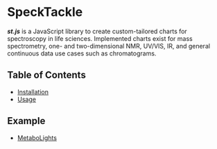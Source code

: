 # SpeckTackle
***st.js*** is a JavaScript library to create custom-tailored charts for spectroscopy in life sciences. 
Implemented charts exist for mass spectrometry, one- and two-dimensional NMR, UV/VIS, IR, and general continuous data use cases such as chromatograms.

## Table of Contents
* [Installation](https://bitbucket.org/sbeisken/specktackle/wiki/Installation)
* [Usage](https://bitbucket.org/sbeisken/specktackle/wiki/Usage)

## Example
* [MetaboLights](http://www.ebi.ac.uk/metabolights/MTBLC27570#nmrspectra)